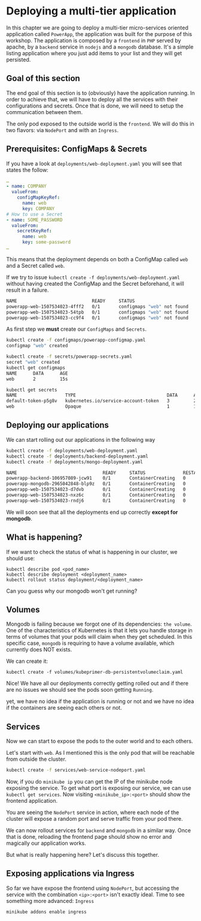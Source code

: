 # Deploying a multi-tier application

In this chapter we are going to deploy a multi-tier micro-services oriented application called `PowerApp`, the application was built for the purpose of this workshop. The application is composed by a `frontend` in `PHP` served by apache, by a `backend` service in `nodejs` and a `mongodb` database. It's a simple listing application where you just add items to your list and they will get persisted.

## Goal of this section

The end goal of this section is to (obviously) have the application running. In order to achieve that, we will have to deploy all the services with their configurations and secrets. Once that is done, we will need to setup the communication between them.  

The only pod exposed to the outside world is the `frontend`. We will do this in two flavors: via `NodePort` and with an `Ingress`.

## Prerequisites: ConfigMaps & Secrets

If you have a look at `deployments/web-deployment.yaml` you will see that states the follow:

```yaml
…
- name: COMPANY
  valueFrom:
    configMapKeyRef:
      name: web
      key: COMPANY
# How to use a Secret
- name: SOME_PASSWORD
  valueFrom:
    secretKeyRef:
      name: web
      key: some-password
…
```

This means that the deployment depends on both a ConfigMap called `web` and a Secret called `web`.

If we try to issue `kubectl create -f deployments/web-deployment.yaml` without having created the ConfigMap and the Secret beforehand, it will result in a failure.

```bash
NAME                            READY     STATUS                       RESTARTS   AGE
powerapp-web-1507534023-4fff2   0/1       configmaps "web" not found   0          1m
powerapp-web-1507534023-54tpb   0/1       configmaps "web" not found   0          1m
powerapp-web-1507534023-cc9f4   0/1       configmaps "web" not found   0          1m
```

As first step we **must** create our `ConfigMaps` and `Secrets`.

```bash
kubectl create -f configmaps/powerapp-configmap.yaml
configmap "web" created

kubectl create -f secrets/powerapp-secrets.yaml
secret "web" created
kubectl get configmaps
NAME      DATA      AGE
web       2         15s

kubectl get secrets
NAME                  TYPE                                  DATA      AGE
default-token-p5g8v   kubernetes.io/service-account-token   3         26s
web                   Opaque                                1         11s
```

## Deploying our applications

We can start rolling out our applications in the following way

```bash
kubectl create -f deployments/web-deployment.yaml
kubectl create -f deployments/backend-deployment.yaml
kubectl create -f deployments/mongo-deployment.yaml

NAME                                READY     STATUS              RESTARTS   AGE
powerapp-backend-106957089-jcw91    0/1       ContainerCreating   0          1m
powerapp-mongodb-2965042848-blp9z   0/1       ContainerCreating   0          43s
powerapp-web-1507534023-d7dvb       0/1       ContainerCreating   0          2m
powerapp-web-1507534023-nxz6c       0/1       ContainerCreating   0          2m
powerapp-web-1507534023-rndj6       0/1       ContainerCreating   0          2m
```

We will soon see that all the deployments end up correctly **except for mongodb**. 

## What is happening?

If we want to check the status of what is happening in our cluster, we should use:  

`kubectl describe pod <pod_name>`  
`kubectl describe deployment <deployment_name>`  
`kubectl rollout status deployment/<deployment_name>`  

Can you guess why our mongodb won't get running?

## Volumes

Mongodb is failing because we forgot one of its dependencies: `the volume`. One of the characteristics of Kubernetes is that it lets you handle storage in terms of volumes that your pods will claim when they get scheduled. In this specific case, `mongodb` is requiring to have a volume available, which currently does NOT exists.

We can create it:  

`kubectl create -f volumes/kubeprimer-db-persistentvolumeclaim.yaml`

Nice! We have all our deployments correctly getting rolled out and if there are no issues we should see the pods soon getting `Running`.

yet, we have no idea if the application is running or not and we have no idea if the containers are seeing each others or not.

## Services

Now we can start to expose the pods to the outer world and to each others.

Let's start with `web`. As I mentioned this is the only pod that will be reachable from outside the cluster.

```bash
kubectl create -f services/web-service-nodeport.yaml
```

Now, if you do `minikube ip` you can get the IP of the minikube node exposing the service. To get what port is exposing our service, we can use `kubectl get services`. Now visiting `<minikube_ip>:<port>` should show the frontend application.

You are seeing the `NodePort` service in action, where each node of the cluster will expose a random port and serve traffic from your pod there.

We can now rollout services for `backend` and `mongodb` in a similar way. Once that is done, reloading the frontend page should show no error and magically our application works.

But what is really happening here? Let's discuss this together.

## Exposing applications via Ingress

So far we have expose the frontend using `NodePort`, but accessing the service with the combination `<ip>:<port>` isn't exactly ideal. Time to see something more advanced: `Ingress`

`minikube addons enable ingress`

